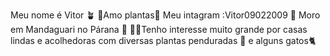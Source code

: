 Meu nome é Vitor 🪴
🌿Amo plantas🌱
Meu intagram :Vitor09022009 🌠
Moro em Mandaguari no Párana 💜 
🌹🏡Tenho interesse muito grande por casas lindas e acolhedoras com diversas plantas penduradas 🌱 e alguns gatos🐈
